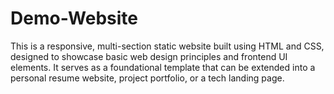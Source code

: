 # Demo-Website
This is a responsive, multi-section static website built using HTML and CSS, designed to showcase basic web design principles and frontend UI elements. It serves as a foundational template that can be extended into a personal resume website, project portfolio, or a tech landing page.
